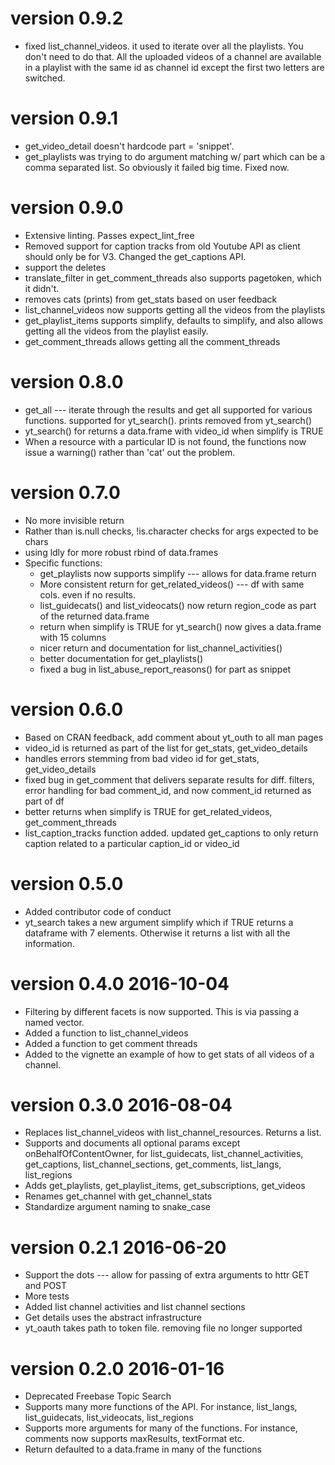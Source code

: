 # version 0.9.2

* fixed list_channel_videos. it used to iterate over all the playlists. You don't need to do that. All the uploaded videos of a channel are available in a playlist with the same id as channel id except the first two letters are switched.

# version 0.9.1

* get_video_detail doesn't hardcode part = 'snippet'. 
* get_playlists was trying to do argument matching w/ part which can be a comma separated list. So obviously it failed big time. Fixed now.

# version 0.9.0

* Extensive linting. Passes expect_lint_free
* Removed support for caption tracks from old Youtube API as client should only be for V3. Changed the get_captions API.
* support the deletes
* translate_filter in get_comment_threads also supports pagetoken, which it didn't.
* removes cats (prints) from get_stats based on user feedback
* list_channel_videos now supports getting all the videos from the playlists
* get_playlist_items supports simplify, defaults to simplify, and also allows getting all the videos from the playlist easily.
* get_comment_threads allows getting all the comment_threads

# version 0.8.0 

* get_all --- iterate through the results and get all supported for various functions. supported for yt_search(). prints removed from yt_search()
* yt_search() for returns a data.frame with video_id when simplify is TRUE
* When a resource with a particular ID is not found, the functions now issue a warning() rather than 'cat' out the problem.

# version 0.7.0 

* No more invisible return
* Rather than is.null checks, !is.character checks for args expected to be chars
* using ldly for more robust rbind of data.frames 
* Specific functions:
    * get_playlists now supports simplify --- allows for data.frame return 
    * More consistent return for get_related_videos() --- df with same cols. even if no results.
    * list_guidecats() and list_videocats() now return region_code as part of the returned data.frame
    * return when simplify is TRUE for yt_search() now gives a data.frame with 15 columns
    * nicer return and documentation for list_channel_activities()
    * better documentation for get_playlists()
    * fixed a bug in list_abuse_report_reasons() for part as snippet

# version 0.6.0 

* Based on CRAN feedback, add comment about yt_outh to all man pages
* video_id is returned as part of the list for get_stats, get_video_details
* handles errors stemming from bad video id for get_stats, get_video_details
* fixed bug in get_comment that delivers separate results for diff. filters, error handling for bad comment_id, and now comment_id returned as part of df 
* better returns when simplify is TRUE for get_related_videos, get_comment_threads
* list_caption_tracks function added. updated get_captions to only return caption related to a particular caption_id or video_id 

# version 0.5.0

* Added contributor code of conduct
* yt_search takes a new argument simplify which if TRUE returns a dataframe with 7 elements. Otherwise it returns a list with all the information.

# version 0.4.0 2016-10-04

* Filtering by different facets is now supported. This is via passing a named vector.
* Added a function to list_channel_videos
* Added a function to get comment threads
* Added to the vignette an example of how to get stats of all videos of a channel.

# version 0.3.0 2016-08-04

* Replaces list_channel_videos with list_channel_resources. Returns a list. 
* Supports and documents all optional params except onBehalfOfContentOwner, for list_guidecats, list_channel_activities, get_captions, list_channel_sections, get_comments, list_langs, list_regions
* Adds get_playlists, get_playlist_items, get_subscriptions, get_videos
* Renames get_channel with get_channel_stats
* Standardize argument naming to snake_case
 
# version 0.2.1 2016-06-20

* Support the dots --- allow for passing of extra arguments to httr GET and POST
* More tests
* Added list channel activities and list channel sections
* Get details uses the abstract infrastructure
* yt_oauth takes path to token file. removing file no longer supported

# version 0.2.0 2016-01-16

* Deprecated Freebase Topic Search
* Supports many more functions of the API. For instance, list_langs, list_guidecats, list_videocats, list_regions
* Supports more arguments for many of the functions. For instance, comments now supports maxResults, textFormat etc.
* Return defaulted to a data.frame in many of the functions
